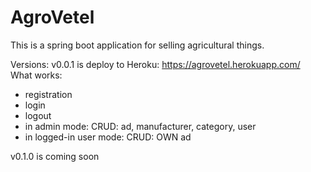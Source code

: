 # AgroVetel
This is a spring boot application for selling agricultural things.

Versions:
v0.0.1 is deploy to Heroku: https://agrovetel.herokuapp.com/  
What works:
* registration
* login
* logout
* in admin mode: CRUD: ad, manufacturer, category, user
* in logged-in user mode: CRUD: OWN ad

v0.1.0 is coming soon
